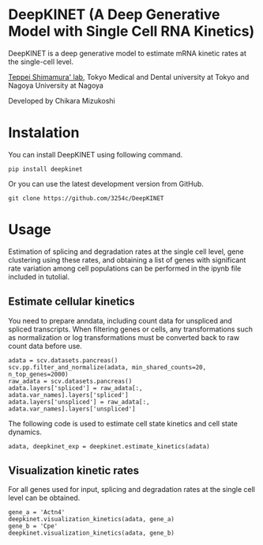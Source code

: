 # DeepKINET (A Deep Generative Model with Single Cell RNA Kinetics)
DeepKINET is a deep generative model to estimate mRNA kinetic rates at the single-cell level.

[Teppei Shimamura' lab](https://www.shimamlab.info/), Tokyo Medical and Dental university at Tokyo and Nagoya University at Nagoya

Developed by Chikara Mizukoshi

# Instalation
You can install DeepKINET using following command.
```
pip install deepkinet
```
Or you can use the latest development version from GitHub.
```
git clone https://github.com/3254c/DeepKINET
```

# Usage
Estimation of splicing and degradation rates at the single cell level, gene clustering using these rates, and obtaining a list of genes with significant rate variation among cell populations can be performed in the ipynb file included in tutolial.
## Estimate cellular kinetics
You need to prepare anndata, including count data for unspliced and spliced transcripts.
When filtering genes or cells, any transformations such as normalization or log transformations must be converted back to raw count data before use.
```
adata = scv.datasets.pancreas()
scv.pp.filter_and_normalize(adata, min_shared_counts=20, n_top_genes=2000)
raw_adata = scv.datasets.pancreas()
adata.layers['spliced'] = raw_adata[:, adata.var_names].layers['spliced']
adata.layers['unspliced'] = raw_adata[:, adata.var_names].layers['unspliced']
```
The following code is used to estimate cell state kinetics and cell state dynamics.
```
adata, deepkinet_exp = deepkinet.estimate_kinetics(adata)
```
## Visualization kinetic rates
For all genes used for input, splicing and degradation rates at the single cell level can be obtained.
```
gene_a = 'Actn4'
deepkinet.visualization_kinetics(adata, gene_a)
gene_b = 'Cpe'
deepkinet.visualization_kinetics(adata, gene_b)
```
